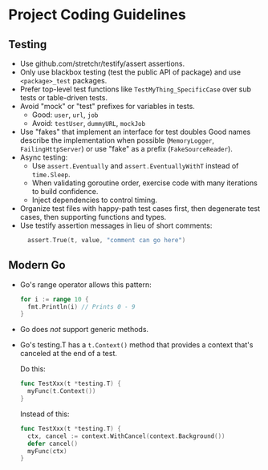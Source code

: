 # Project Coding Guidelines

## Testing

- Use github.com/stretchr/testify/assert assertions.
- Only use blackbox testing (test the public API of package) and use
  `<package>_test` packages.
- Prefer top-level test functions like `TestMyThing_SpecificCase` over sub tests
  or table-driven tests.
- Avoid "mock" or "test" prefixes for variables in tests.
  - Good: `user`, `url`, `job`
  - Avoid: `testUser`, `dummyURL`, `mockJob`
- Use "fakes" that implement an interface for test doubles Good names describe
  the implementation when possible (`MemoryLogger`, `FailingHttpServer`) or use
  "fake" as a prefix (`FakeSourceReader`).
- Async testing:
  - Use `assert.Eventually` and `assert.EventuallyWithT` instead of `time.Sleep`.
  - When validating goroutine order, exercise code with many iterations to build
    confidence.
  - Inject dependencies to control timing.
- Organize test files with happy-path test cases first, then degenerate test cases, then
  supporting functions and types.
- Use testify assertion messages in lieu of short comments:
  ```go
	assert.True(t, value, "comment can go here")
  ```

## Modern Go

- Go's range operator allows this pattern:

  ```go
  for i := range 10 {
    fmt.Println(i) // Prints 0 - 9
  }
  ```

- Go does _not_ support generic methods.

- Go's testing.T has a `t.Context()` method that provides a context
  that's canceled at the end of a test.

  Do this:

  ```go
  func TestXxx(t *testing.T) {
    myFunc(t.Context())
  }
  ```

  Instead of this:

  ```go
  func TestXxx(t *testing.T) {
    ctx, cancel := context.WithCancel(context.Background())
    defer cancel()
    myFunc(ctx)
  }
  ```

